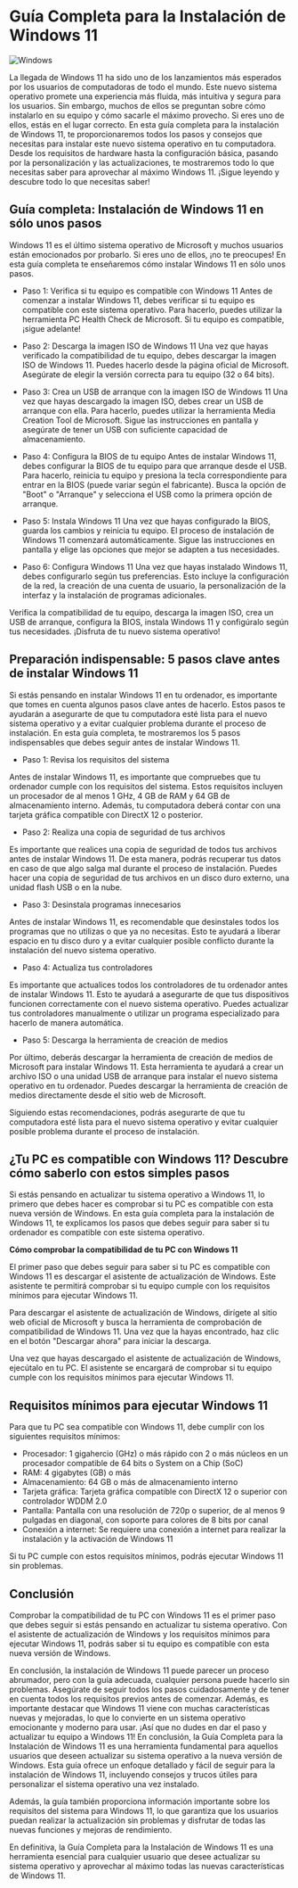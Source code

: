 ﻿# Guía Completa para la Instalación de Windows 11

![Windows](../img/e.png)

La llegada de Windows 11 ha sido uno de los lanzamientos más esperados por los usuarios de computadoras de todo el mundo. Este nuevo sistema operativo promete una experiencia más fluida, más intuitiva y segura para los usuarios. Sin embargo, muchos de ellos se preguntan sobre cómo instalarlo en su equipo y cómo sacarle el máximo provecho. Si eres uno de ellos, estás en el lugar correcto. En esta guía completa para la instalación de Windows 11, te proporcionaremos todos los pasos y consejos que necesitas para instalar este nuevo sistema operativo en tu computadora. Desde los requisitos de hardware hasta la configuración básica, pasando por la personalización y las actualizaciones, te mostraremos todo lo que necesitas saber para aprovechar al máximo Windows 11. ¡Sigue leyendo y descubre todo lo que necesitas saber!

## Guía completa: Instalación de Windows 11 en sólo unos pasos

Windows 11 es el último sistema operativo de Microsoft y muchos usuarios están emocionados por probarlo. Si eres uno de ellos, ¡no te preocupes! En esta guía completa te enseñaremos cómo instalar Windows 11 en sólo unos pasos.

- Paso 1: Verifica si tu equipo es compatible con Windows 11
Antes de comenzar a instalar Windows 11, debes verificar si tu equipo es compatible con este sistema operativo. Para hacerlo, puedes utilizar la herramienta PC Health Check de Microsoft. Si tu equipo es compatible, ¡sigue adelante!

- Paso 2: Descarga la imagen ISO de Windows 11
Una vez que hayas verificado la compatibilidad de tu equipo, debes descargar la imagen ISO de Windows 11. Puedes hacerlo desde la página oficial de Microsoft. Asegúrate de elegir la versión correcta para tu equipo (32 o 64 bits).

- Paso 3: Crea un USB de arranque con la imagen ISO de Windows 11
Una vez que hayas descargado la imagen ISO, debes crear un USB de arranque con ella. Para hacerlo, puedes utilizar la herramienta Media Creation Tool de Microsoft. Sigue las instrucciones en pantalla y asegúrate de tener un USB con suficiente capacidad de almacenamiento.

- Paso 4: Configura la BIOS de tu equipo
Antes de instalar Windows 11, debes configurar la BIOS de tu equipo para que arranque desde el USB. Para hacerlo, reinicia tu equipo y presiona la tecla correspondiente para entrar en la BIOS (puede variar según el fabricante). Busca la opción de "Boot" o "Arranque" y selecciona el USB como la primera opción de arranque.

- Paso 5: Instala Windows 11
Una vez que hayas configurado la BIOS, guarda los cambios y reinicia tu equipo. El proceso de instalación de Windows 11 comenzará automáticamente. Sigue las instrucciones en pantalla y elige las opciones que mejor se adapten a tus necesidades.

- Paso 6: Configura Windows 11
Una vez que hayas instalado Windows 11, debes configurarlo según tus preferencias. Esto incluye la configuración de la red, la creación de una cuenta de usuario, la personalización de la interfaz y la instalación de programas adicionales.

Verifica la compatibilidad de tu equipo, descarga la imagen ISO, crea un USB de arranque, configura la BIOS, instala Windows 11 y configúralo según tus necesidades. ¡Disfruta de tu nuevo sistema operativo!

## Preparación indispensable: 5 pasos clave antes de instalar Windows 11

Si estás pensando en instalar Windows 11 en tu ordenador, es importante que tomes en cuenta algunos pasos clave antes de hacerlo. Estos pasos te ayudarán a asegurarte de que tu computadora esté lista para el nuevo sistema operativo y a evitar cualquier problema durante el proceso de instalación. En esta guía completa, te mostraremos los 5 pasos indispensables que debes seguir antes de instalar Windows 11.

- Paso 1: Revisa los requisitos del sistema

Antes de instalar Windows 11, es importante que compruebes que tu ordenador cumple con los requisitos del sistema. Estos requisitos incluyen un procesador de al menos 1 GHz, 4 GB de RAM y 64 GB de almacenamiento interno. Además, tu computadora deberá contar con una tarjeta gráfica compatible con DirectX 12 o posterior.

- Paso 2: Realiza una copia de seguridad de tus archivos

Es importante que realices una copia de seguridad de todos tus archivos antes de instalar Windows 11. De esta manera, podrás recuperar tus datos en caso de que algo salga mal durante el proceso de instalación. Puedes hacer una copia de seguridad de tus archivos en un disco duro externo, una unidad flash USB o en la nube.

- Paso 3: Desinstala programas innecesarios

Antes de instalar Windows 11, es recomendable que desinstales todos los programas que no utilizas o que ya no necesitas. Esto te ayudará a liberar espacio en tu disco duro y a evitar cualquier posible conflicto durante la instalación del nuevo sistema operativo.

- Paso 4: Actualiza tus controladores

Es importante que actualices todos los controladores de tu ordenador antes de instalar Windows 11. Esto te ayudará a asegurarte de que tus dispositivos funcionen correctamente con el nuevo sistema operativo. Puedes actualizar tus controladores manualmente o utilizar un programa especializado para hacerlo de manera automática.

- Paso 5: Descarga la herramienta de creación de medios

Por último, deberás descargar la herramienta de creación de medios de Microsoft para instalar Windows 11. Esta herramienta te ayudará a crear un archivo ISO o una unidad USB de arranque para instalar el nuevo sistema operativo en tu ordenador. Puedes descargar la herramienta de creación de medios directamente desde el sitio web de Microsoft.

Siguiendo estas recomendaciones, podrás asegurarte de que tu computadora esté lista para el nuevo sistema operativo y evitar cualquier posible problema durante el proceso de instalación.

## ¿Tu PC es compatible con Windows 11? Descubre cómo saberlo con estos simples pasos

Si estás pensando en actualizar tu sistema operativo a Windows 11, lo primero que debes hacer es comprobar si tu PC es compatible con esta nueva versión de Windows. En esta guía completa para la instalación de Windows 11, te explicamos los pasos que debes seguir para saber si tu ordenador es compatible con este sistema operativo.

**Cómo comprobar la compatibilidad de tu PC con Windows 11**

El primer paso que debes seguir para saber si tu PC es compatible con Windows 11 es descargar el asistente de actualización de Windows. Este asistente te permitirá comprobar si tu equipo cumple con los requisitos mínimos para ejecutar Windows 11.

Para descargar el asistente de actualización de Windows, dirígete al sitio web oficial de Microsoft y busca la herramienta de comprobación de compatibilidad de Windows 11. Una vez que la hayas encontrado, haz clic en el botón "Descargar ahora" para iniciar la descarga.

Una vez que hayas descargado el asistente de actualización de Windows, ejecútalo en tu PC. El asistente se encargará de comprobar si tu equipo cumple con los requisitos mínimos para ejecutar Windows 11.

## Requisitos mínimos para ejecutar Windows 11

Para que tu PC sea compatible con Windows 11, debe cumplir con los siguientes requisitos mínimos:

- Procesador: 1 gigahercio (GHz) o más rápido con 2 o más núcleos en un procesador compatible de 64 bits o System on a Chip (SoC)
- RAM: 4 gigabytes (GB) o más
- Almacenamiento: 64 GB o más de almacenamiento interno
- Tarjeta gráfica: Tarjeta gráfica compatible con DirectX 12 o superior con controlador WDDM 2.0
- Pantalla: Pantalla con una resolución de 720p o superior, de al menos 9 pulgadas en diagonal, con soporte para colores de 8 bits por canal
- Conexión a internet: Se requiere una conexión a internet para realizar la instalación y la activación de Windows 11

Si tu PC cumple con estos requisitos mínimos, podrás ejecutar Windows 11 sin problemas.

## Conclusión

Comprobar la compatibilidad de tu PC con Windows 11 es el primer paso que debes seguir si estás pensando en actualizar tu sistema operativo. Con el asistente de actualización de Windows y los requisitos mínimos para ejecutar Windows 11, podrás saber si tu equipo es compatible con esta nueva versión de Windows.

En conclusión, la instalación de Windows 11 puede parecer un proceso abrumador, pero con la guía adecuada, cualquier persona puede hacerlo sin problemas. Asegúrate de seguir todos los pasos cuidadosamente y de tener en cuenta todos los requisitos previos antes de comenzar. Además, es importante destacar que Windows 11 viene con muchas características nuevas y mejoradas, lo que lo convierte en un sistema operativo emocionante y moderno para usar. ¡Así que no dudes en dar el paso y actualizar tu equipo a Windows 11!
En conclusión, la Guía Completa para la Instalación de Windows 11 es una herramienta fundamental para aquellos usuarios que deseen actualizar su sistema operativo a la nueva versión de Windows. Esta guía ofrece un enfoque detallado y fácil de seguir para la instalación de Windows 11, incluyendo consejos y trucos útiles para personalizar el sistema operativo una vez instalado.

Además, la guía también proporciona información importante sobre los requisitos del sistema para Windows 11, lo que garantiza que los usuarios puedan realizar la actualización sin problemas y disfrutar de todas las nuevas funciones y mejoras de rendimiento.

En definitiva, la Guía Completa para la Instalación de Windows 11 es una herramienta esencial para cualquier usuario que desee actualizar su sistema operativo y aprovechar al máximo todas las nuevas características de Windows 11.

